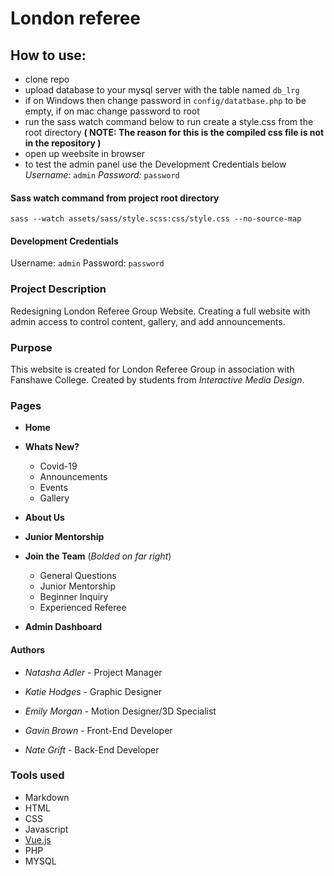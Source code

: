 # London referee

## How to use:
- clone repo
- upload database to your mysql server with the table named `db_lrg`
- if on Windows then change password in `config/datatbase.php` to be empty, if on mac change password to root 
- run the sass watch command below to run create a style.css from the root directory **( NOTE: The reason for this is the compiled css file is not in the repository )**
- open up weebsite in browser
- to test the admin panel use the Development Credentials below
*Username:* `admin`
*Password:* `password`

#### Sass watch command from project root directory
`sass --watch assets/sass/style.scss:css/style.css --no-source-map`

#### Development Credentials
Username: `admin`
Password: `password`

### Project Description

Redesigning London Referee Group Website.  Creating a full website with admin access to control content, gallery, and add announcements.

### Purpose

This website is created for London Referee Group in association with Fanshawe College.  Created by students from *Interactive Media Design*.

### Pages

- **Home**
- **Whats New?**
    - Covid-19
    - Announcements
    - Events
    - Gallery

- **About Us**
- **Junior Mentorship**
- **Join the Team** (*Bolded on far right*)
    - General Questions
    - Junior Mentorship
    - Beginner Inquiry
    - Experienced Referee

- **Admin Dashboard**

#### Authors
- *Natasha Adler* - Project Manager
- *Katie Hodges* - Graphic Designer
- *Emily Morgan* - Motion Designer/3D Specialist

- *Gavin Brown* - Front-End Developer
- *Nate Grift* - Back-End Developer

### Tools used

- Markdown
- HTML
- CSS
- Javascript
- [Vue.js](https://vuejs.org/https://vuejs.org/)
- PHP
- MYSQL

